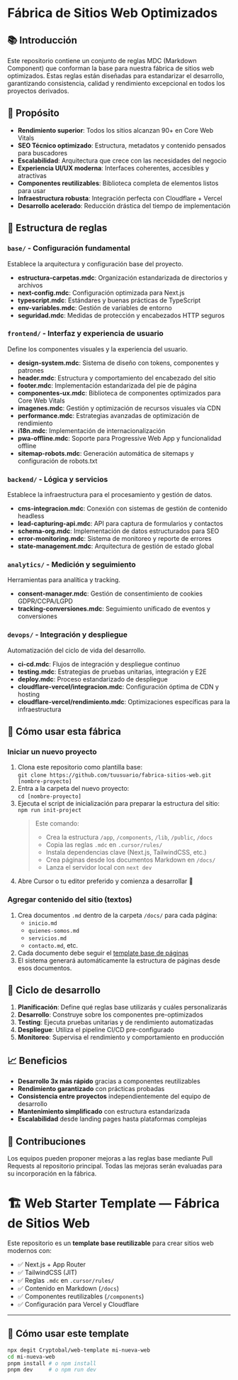 # Fábrica de Sitios Web Optimizados

## 📚 Introducción

Este repositorio contiene un conjunto de reglas MDC (Markdown Component) que conforman la base para nuestra fábrica de sitios web optimizados. Estas reglas están diseñadas para estandarizar el desarrollo, garantizando consistencia, calidad y rendimiento excepcional en todos los proyectos derivados.

## 🎯 Propósito

- **Rendimiento superior**: Todos los sitios alcanzan 90+ en Core Web Vitals
- **SEO Técnico optimizado**: Estructura, metadatos y contenido pensados para buscadores
- **Escalabilidad**: Arquitectura que crece con las necesidades del negocio
- **Experiencia UI/UX moderna**: Interfaces coherentes, accesibles y atractivas
- **Componentes reutilizables**: Biblioteca completa de elementos listos para usar
- **Infraestructura robusta**: Integración perfecta con Cloudflare + Vercel
- **Desarrollo acelerado**: Reducción drástica del tiempo de implementación

## 🧩 Estructura de reglas

### `base/` - Configuración fundamental

Establece la arquitectura y configuración base del proyecto.

- **estructura-carpetas.mdc**: Organización estandarizada de directorios y archivos
- **next-config.mdc**: Configuración optimizada para Next.js
- **typescript.mdc**: Estándares y buenas prácticas de TypeScript
- **env-variables.mdc**: Gestión de variables de entorno
- **seguridad.mdc**: Medidas de protección y encabezados HTTP seguros

### `frontend/` - Interfaz y experiencia de usuario

Define los componentes visuales y la experiencia del usuario.

- **design-system.mdc**: Sistema de diseño con tokens, componentes y patrones
- **header.mdc**: Estructura y comportamiento del encabezado del sitio
- **footer.mdc**: Implementación estandarizada del pie de página
- **componentes-ux.mdc**: Biblioteca de componentes optimizados para Core Web Vitals
- **imagenes.mdc**: Gestión y optimización de recursos visuales vía CDN
- **performance.mdc**: Estrategias avanzadas de optimización de rendimiento
- **i18n.mdc**: Implementación de internacionalización
- **pwa-offline.mdc**: Soporte para Progressive Web App y funcionalidad offline
- **sitemap-robots.mdc**: Generación automática de sitemaps y configuración de robots.txt

### `backend/` - Lógica y servicios

Establece la infraestructura para el procesamiento y gestión de datos.

- **cms-integracion.mdc**: Conexión con sistemas de gestión de contenido headless
- **lead-capturing-api.mdc**: API para captura de formularios y contactos
- **schema-org.mdc**: Implementación de datos estructurados para SEO
- **error-monitoring.mdc**: Sistema de monitoreo y reporte de errores
- **state-management.mdc**: Arquitectura de gestión de estado global

### `analytics/` - Medición y seguimiento

Herramientas para analítica y tracking.

- **consent-manager.mdc**: Gestión de consentimiento de cookies GDPR/CCPA/LGPD
- **tracking-conversiones.mdc**: Seguimiento unificado de eventos y conversiones

### `devops/` - Integración y despliegue

Automatización del ciclo de vida del desarrollo.

- **ci-cd.mdc**: Flujos de integración y despliegue continuo
- **testing.mdc**: Estrategias de pruebas unitarias, integración y E2E
- **deploy.mdc**: Proceso estandarizado de despliegue
- **cloudflare-vercel/integracion.mdc**: Configuración óptima de CDN y hosting
- **cloudflare-vercel/rendimiento.mdc**: Optimizaciones específicas para la infraestructura

## 🚀 Cómo usar esta fábrica

### Iniciar un nuevo proyecto

1. Clona este repositorio como plantilla base:  
   `git clone https://github.com/tuusuario/fabrica-sitios-web.git [nombre-proyecto]`
2. Entra a la carpeta del nuevo proyecto:  
   `cd [nombre-proyecto]`
3. Ejecuta el script de inicialización para preparar la estructura del sitio:  
   `npm run init-project`
   > Este comando:
   > - Crea la estructura `/app`, `/components`, `/lib`, `/public`, `/docs`
   > - Copia las reglas `.mdc` en `.cursor/rules/`
   > - Instala dependencias clave (Next.js, TailwindCSS, etc.)
   > - Crea páginas desde los documentos Markdown en `/docs/`
   > - Lanza el servidor local con `next dev`
4. Abre Cursor o tu editor preferido y comienza a desarrollar 🚀

### Agregar contenido del sitio (textos)

1. Crea documentos `.md` dentro de la carpeta `/docs/` para cada página:
   - `inicio.md`
   - `quienes-somos.md`
   - `servicios.md`
   - `contacto.md`, etc.
2. Cada documento debe seguir el [template base de páginas](./docs/templates/page-template.md)
3. El sistema generará automáticamente la estructura de páginas desde esos documentos.

## 🔄 Ciclo de desarrollo

1. **Planificación**: Define qué reglas base utilizarás y cuáles personalizarás
2. **Desarrollo**: Construye sobre los componentes pre-optimizados
3. **Testing**: Ejecuta pruebas unitarias y de rendimiento automatizadas
4. **Despliegue**: Utiliza el pipeline CI/CD pre-configurado
5. **Monitoreo**: Supervisa el rendimiento y comportamiento en producción

## 📈 Beneficios

- **Desarrollo 3x más rápido** gracias a componentes reutilizables
- **Rendimiento garantizado** con prácticas probadas
- **Consistencia entre proyectos** independientemente del equipo de desarrollo
- **Mantenimiento simplificado** con estructura estandarizada
- **Escalabilidad** desde landing pages hasta plataformas complejas

## 🧠 Contribuciones

Los equipos pueden proponer mejoras a las reglas base mediante Pull Requests al repositorio principal. Todas las mejoras serán evaluadas para su incorporación en la fábrica.

# 🏗️ Web Starter Template — Fábrica de Sitios Web

Este repositorio es un **template base reutilizable** para crear sitios web modernos con:

- ✅ Next.js + App Router
- ✅ TailwindCSS (JIT)
- ✅ Reglas `.mdc` en `.cursor/rules/`
- ✅ Contenido en Markdown (`/docs`)
- ✅ Componentes reutilizables (`/components`)
- ✅ Configuración para Vercel y Cloudflare

---

## 🚀 Cómo usar este template

```bash
npx degit Cryptobal/web-template mi-nueva-web
cd mi-nueva-web
pnpm install # o npm install
pnpm dev     # o npm run dev
